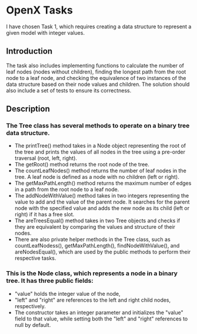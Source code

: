 
# OpenX Tasks

I have chosen Task 1, which requires creating a data structure to represent a given model with integer values. 


## Introduction
The task also includes implementing functions to calculate the number of leaf nodes (nodes without children), finding the longest path from the root node to a leaf node, and checking the equivalence of two instances of the data structure based on their node values and children. The solution should also include a set of tests to ensure its correctness.


##  Description
### The Tree class has several methods to operate on a binary tree data structure.

* The printTree() method takes in a Node object representing the root of the tree and prints the values of all nodes in the tree using a pre-order traversal (root, left, right).
* The getRoot() method returns the root node of the tree.
* The countLeafNodes() method returns the number of leaf nodes in the tree. A leaf node is defined as a node with no children (left or right).
* The getMaxPathLength() method returns the maximum number of edges in a path from the root node to a leaf node.
* The addNodeWithValue() method takes in two integers representing the value to add and the value of the parent node. It searches for the parent node with the specified value and adds the new node as its child (left or right) if it has a free slot.
* The areTreesEqual() method takes in two Tree objects and checks if they are equivalent by comparing the values and structure of their nodes.
* There are also private helper methods in the Tree class, such as countLeafNodess(), getMaxPathLength(), findNodeWithValue(), and areNodesEqual(), which are used by the public methods to perform their respective tasks.

### This is the Node class, which represents a node in a binary tree. It has three public fields: 
* "value" holds the integer value of the node,
* "left" and "right" are references to the left and right child nodes, respectively. 
* The constructor takes an integer parameter and initializes the "value" field to that value, while setting both the "left" and "right" references to null by default.